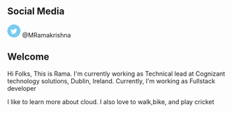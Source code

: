 ## Social Media
<img src="twitter.png" alt="twitter" width="30" height="30"/> @MRamakrishna

## Welcome

Hi Folks, This is Rama.
I'm currently working as Technical lead at Cognizant technology solutions, Dublin, Ireland.
Currently, I'm working as Fullstack developer

I like to learn more about cloud.
I also love to walk,bike, and play cricket

